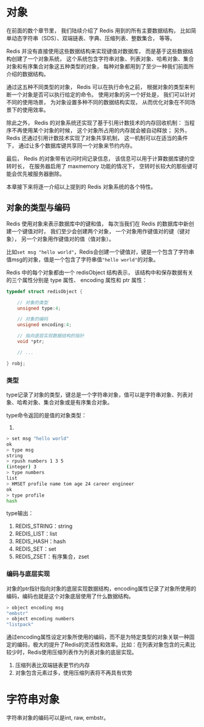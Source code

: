 # 对象

在前面的数个章节里， 我们陆续介绍了 Redis 用到的所有主要数据结构， 比如简单动态字符串（SDS）、双端链表、字典、压缩列表、整数集合， 等等。

Redis 并没有直接使用这些数据结构来实现键值对数据库， 而是基于这些数据结构创建了一个对象系统， 这个系统包含字符串对象、列表对象、哈希对象、集合对象和有序集合对象这五种类型的对象， 每种对象都用到了至少一种我们前面所介绍的数据结构。

通过这五种不同类型的对象， Redis 可以在执行命令之前， 根据对象的类型来判断一个对象是否可以执行给定的命令。 使用对象的另一个好处是， 我们可以针对不同的使用场景， 为对象设置多种不同的数据结构实现， 从而优化对象在不同场景下的使用效率。

除此之外， Redis 的对象系统还实现了基于引用计数技术的内存回收机制： 当程序不再使用某个对象的时候， 这个对象所占用的内存就会被自动释放； 另外， Redis 还通过引用计数技术实现了对象共享机制， 这一机制可以在适当的条件下， 通过让多个数据库键共享同一个对象来节约内存。

最后， Redis 的对象带有访问时间记录信息， 该信息可以用于计算数据库键的空转时长， 在服务器启用了 maxmemory 功能的情况下， 空转时长较大的那些键可能会优先被服务器删除。

本章接下来将逐一介绍以上提到的 Redis 对象系统的各个特性。

## 对象的类型与编码

Redis 使用对象来表示数据库中的键和值， 每次当我们在 Redis 的数据库中新创建一个键值对时， 我们至少会创建两个对象， 一个对象用作键值对的键（键对象）， 另一个对象用作键值对的值（值对象）。

比如`set msg "hello world"`，Redis会创建一个键值对，键是一个包含了字符串值msg的对象，值是一个包含了字符串值`"hello world"`的对象。

Redis 中的每个对象都由一个 redisObject 结构表示， 该结构中和保存数据有关的三个属性分别是 type 属性、 encoding 属性和 ptr 属性：

```c
typedef struct redisObject {

    // 对象的类型
    unsigned type:4;

    // 对象的编码
    unsigned encoding:4;

    // 指向底层实现数据结构的指针
    void *ptr;

    // ...

} robj;
```

### 类型

type记录了对象的类型，键总是一个字符串对象，值可以是字符串对象、列表对象、哈希对象、集合对象或是有序集合对象。

type命令返回的是值的对象类型：

1.

```bash
> set msg "hello world"
ok
> type msg
string
> rpush numbers 1 3 5
(integer) 3
> type numbers
list
> HMSET profile name tom age 24 career engineer
ok
> type profile
hash
```

type输出：

1. REDIS_STRING：string
2. REDIS_LIST：list
3. REDIS_HASH：hash
4. REDIS_SET：set
5. REDIS_ZSET：有序集合，zset



### 编码与底层实现

对象的ptr指针指向对象的底层实现数据结构，encoding属性记录了对象所使用的编码，编码也就是这个对象底层使用了什么数据结构。


```bash
> object encoding msg
"embstr"
> object encoding numbers
"listpack"
```


通过encoding属性设定对象所使用的编码，而不是为特定类型的对象关联一种固定的编码，极大的提升了Redis的灵活性和效率。比如：在列表对象包含的元素比较少时，Redis使用压缩列表作为列表对象的底层实现。

1. 压缩列表比双端链表更节约内存
2. 对象包含元素过多，使用压缩列表将不再具有优势

# 字符串对象

字符串对象的编码可以是int, raw, embstr。
